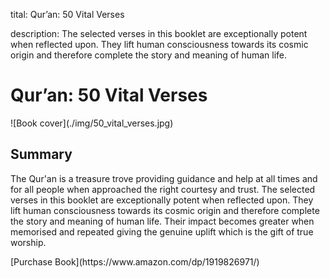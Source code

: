 tital: Qur’an: 50 Vital Verses

description: The selected verses in this booklet are exceptionally potent when reflected upon. They lift human consciousness towards its cosmic origin and therefore complete the story and meaning of human life.

# Qur’an: 50 Vital Verses

<div markdown="1" class="cover-image">
![Book cover](./img/50_vital_verses.jpg)
</div>

## Summary 

The Qur'an is a treasure trove providing guidance and help at all times and for all people when approached the right courtesy and trust. The selected verses in this booklet are exceptionally potent when reflected upon. They lift human consciousness towards its cosmic origin and therefore complete the story and meaning of human life. Their impact becomes greater when memorised and repeated giving the genuine uplift which is the gift of true worship.

<div markdown="3" class="purchase-link">
[Purchase Book](https://www.amazon.com/dp/1919826971/)
</div>

